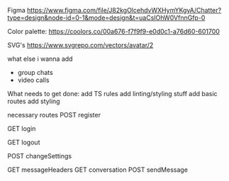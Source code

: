 Figma
https://www.figma.com/file/J82kgOlcehdvWXHymYKgyA/Chatter?type=design&node-id=0-1&mode=design&t=uaCsIOhW0VfnnGfp-0

Color palette: 
https://coolors.co/00a676-f7f9f9-e0d0c1-a76d60-601700

SVG's
https://www.svgrepo.com/vectors/avatar/2

what else i wanna add
* group chats
* video calls

What needs to get done:
add TS rules
add linting/styling stuff
add basic routes
add styling

necessary routes
  POST register

  GET login

  GET logout

  POST changeSettings

  GET messageHeaders
  GET conversation
  POST sendMessage
